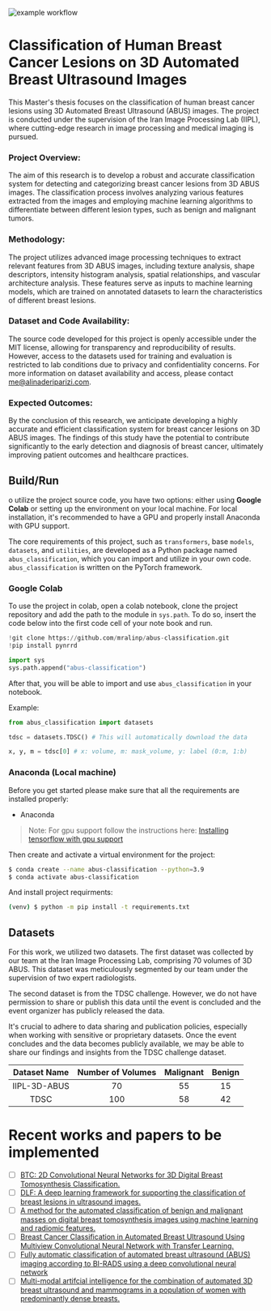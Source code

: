 ![example workflow](https://github.com/mralinp/abus-classification/actions/workflows/pages/pages-build-deployment/badge.svg)
# Classification of Human Breast Cancer Lesions on 3D Automated Breast Ultrasound Images

This Master's thesis focuses on the classification of human breast cancer lesions using 3D Automated Breast Ultrasound (ABUS) images. The project is conducted under the supervision of the Iran Image Processing Lab (IIPL), where cutting-edge research in image processing and medical imaging is pursued.

### Project Overview:
The aim of this research is to develop a robust and accurate classification system for detecting and categorizing breast cancer lesions from 3D ABUS images. The classification process involves analyzing various features extracted from the images and employing machine learning algorithms to differentiate between different lesion types, such as benign and malignant tumors.

### Methodology:
The project utilizes advanced image processing techniques to extract relevant features from 3D ABUS images, including texture analysis, shape descriptors, intensity histogram analysis, spatial relationships, and vascular architecture analysis. These features serve as inputs to machine learning models, which are trained on annotated datasets to learn the characteristics of different breast lesions.

### Dataset and Code Availability:
The source code developed for this project is openly accessible under the MIT license, allowing for transparency and reproducibility of results. However, access to the datasets used for training and evaluation is restricted to lab conditions due to privacy and confidentiality concerns. For more information on dataset availability and access, please contact me@alinaderiparizi.com.

### Expected Outcomes:
By the conclusion of this research, we anticipate developing a highly accurate and efficient classification system for breast cancer lesions on 3D ABUS images. The findings of this study have the potential to contribute significantly to the early detection and diagnosis of breast cancer, ultimately improving patient outcomes and healthcare practices.

## Build/Run

o utilize the project source code, you have two options: either using **Google Colab** or setting up the environment on your local machine. For local installation, it's recommended to have a GPU and properly install Anaconda with GPU support.

The core requirements of this project, such as `transformers`, base `models`, `datasets`, and `utilities`, are developed as a Python package named `abus_classification`, which you can import and utilize in your own code. `abus_classification` is written on the PyTorch framework.

### Google Colab
To use the project in colab, open a colab notebook, clone the project repository and add the path to the module in `sys.path`. To do so, insert the code below into the first code cell of your note book and run.

```python
!git clone https://github.com/mralinp/abus-classification.git
!pip install pynrrd

import sys
sys.path.append("abus-classification")
```
After that, you will be able to import and use `abus_classification` in your notebook.

Example:
```python
from abus_classification import datasets

tdsc = datasets.TDSC() # This will automatically download the data

x, y, m = tdsc[0] # x: volume, m: mask_volume, y: label (0:m, 1:b)
```

### Anaconda (Local machine)

Before you get started please make sure that all the requirements are installed properly:

- Anaconda

> Note: For gpu support follow the instructions here: [Installing tensorflow with gpu support](https://www.tensorflow.org/install/pip)

Then create and activate a virtual environment for the project:

```bash
$ conda create --name abus-classification --python=3.9
$ conda activate abus-classification
```

And install project requirments:
```bash
(venv) $ python -m pip install -t requirements.txt 
```

## Datasets
For this work, we utilized two datasets. The first dataset was collected by our team at the Iran Image Processing Lab, comprising 70 volumes of 3D ABUS. This dataset was meticulously segmented by our team under the supervision of two expert radiologists.

The second dataset is from the TDSC challenge. However, we do not have permission to share or publish this data until the event is concluded and the event organizer has publicly released the data.

It's crucial to adhere to data sharing and publication policies, especially when working with sensitive or proprietary datasets. Once the event concludes and the data becomes publicly available, we may be able to share our findings and insights from the TDSC challenge dataset.

| Dataset Name | Number of Volumes | Malignant | Benign |
|:------------:|:-----------------:|:---------:|:-----:|
| IIPL-3D-ABUS |        70         |    55     |  15   |
|     TDSC     |        100        |    58    |  42  |  
# Recent works and papers to be implemented
- [ ] [BTC: 2D Convolutional Neural Networks for 3D Digital Breast Tomosynthesis Classification.](https://arxiv.org/pdf/2002.12314.pdf)
- [ ] [DLF: A deep learning framework for supporting the classification of breast lesions in ultrasound images.](https://pubmed.ncbi.nlm.nih.gov/28753132/)
- [ ] [A method for the automated classification of benign and malignant masses on digital breast tomosynthesis images using machine learning and radiomic features.](https://pubmed.ncbi.nlm.nih.gov/31686300/)
- [ ] [Breast Cancer Classification in Automated Breast Ultrasound Using Multiview Convolutional Neural Network with Transfer Learning.](https://pubmed.ncbi.nlm.nih.gov/32059918/)
- [ ] [Fully automatic classification of automated breast ultrasound (ABUS) imaging according to BI-RADS using a deep convolutional neural network](https://pubmed.ncbi.nlm.nih.gov/35147776/)
- [ ] [Multi-modal artifcial intelligence for the combination of automated 3D breast ultrasound and mammograms in a population of women with predominantly dense breasts.](https://google.com)
